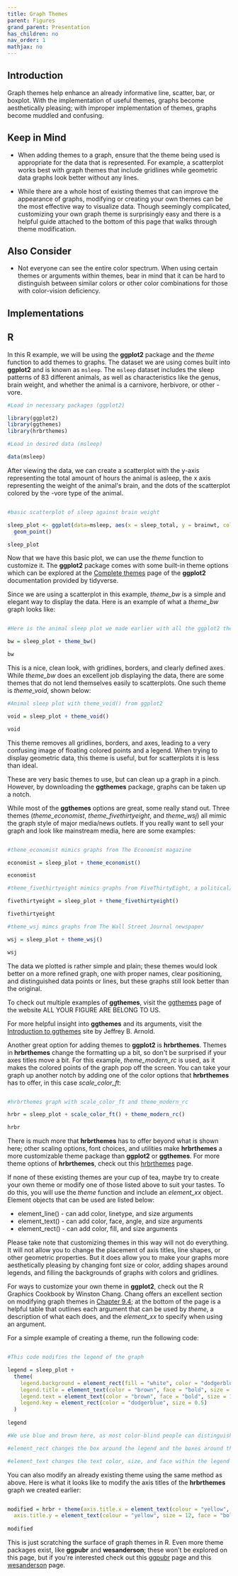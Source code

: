 ```yaml
---
title: Graph Themes
parent: Figures
grand_parent: Presentation
has_children: no
nav_order: 1
mathjax: no
---
```


## Introduction

Graph themes help enhance an already informative line, scatter, bar, or boxplot. With the implementation of useful themes, graphs become aesthetically pleasing; with improper implementation of themes, graphs become muddled and confusing.

## Keep in Mind

- When adding themes to a graph, ensure that the theme being used is appropriate for the data that is represented. For example, a scatterplot works best with graph themes that include gridlines while geometric data graphs look better without any lines.

- While there are a whole host of existing themes that can improve the appearance of graphs, modifying or creating your own themes can be the most effective way to visualize data. Though seemingly complicated, customizing your own graph theme is surprisingly easy and there is a helpful guide attached to the bottom of this page that walks through theme modification.

## Also Consider

- Not everyone can see the entire color spectrum. When using certain themes or arguments within themes, bear in mind that it can be hard to distinguish between similar colors or other color combinations for those with color-vision deficiency.

## Implementations

## R

In this R example, we will be using the **ggplot2** package and the *theme* function to add themes to graphs. The dataset we are using comes built into **ggplot2** and is known as `msleep`. The `msleep` dataset includes the sleep patterns of 83 different animals, as well as characteristics like the genus, brain weight, and whether the animal is a carnivore, herbivore, or other -vore.

```r
#Load in necessary packages (ggplot2)

library(ggplot2)
library(ggthemes)
library(hrbrthemes)

#Load in desired data (msleep)

data(msleep)
```

After viewing the data, we can create a scatterplot with the y-axis representing the total amount of hours the animal is asleep, the x axis representing the weight of the animal's brain, and the dots of the scatterplot colored by the -vore type of the animal.

```r

#basic scatterplot of sleep against brain weight

sleep_plot <- ggplot(data=msleep, aes(x = sleep_total, y = brainwt, color = vore)) +
  geom_point()

sleep_plot

```

Now that we have this basic plot, we can use the *theme* function to customize it. The **ggplot2** package comes with some built-in theme options which can be explored at the [Complete themes](https://ggplot2.tidyverse.org/reference/ggtheme.html) page of the **ggplot2** documentation provided by tidyverse.

Since we are using a scatterplot in this example, *theme_bw* is a simple and elegant way to display the data. Here is an example of what a *theme_bw* graph looks like:

```r

#Here is the animal sleep plot we made earlier with all the ggplot2 theme_bw() added to it

bw = sleep_plot + theme_bw()

bw

```

This is a nice, clean look, with gridlines, borders, and clearly defined axes. While *theme_bw* does an excellent job displaying the data, there are some themes that do not lend themselves easily to scatterplots. One such theme is *theme_void*, shown below:

```r
#Animal sleep plot with theme_void() from ggplot2

void = sleep_plot + theme_void()

void

```

This theme removes all gridlines, borders, and axes, leading to a very confusing image of floating colored points and a legend. When trying to display geometric data, this theme is useful, but for scatterplots it is less than ideal.

These are very basic themes to use, but can clean up a graph in a pinch. However, by downloading the **ggthemes** package, graphs can be taken up a notch. 

While most of the **ggthemes** options are great, some really stand out. Three themes (*theme_economist*, *theme_fivethirtyeight*, and *theme_wsj*) all mimic the graph style of major media/news outlets. If you really want to sell your graph and look like mainstream media, here are some examples:

```r

#theme_economist mimics graphs from The Economist magazine

economist = sleep_plot + theme_economist()

economist

#theme_fivethirtyeight mimics graphs from FiveThirtyEight, a political/sports/statistics blogging site

fivethirtyeight = sleep_plot + theme_fivethirtyeight()

fivethirtyeight

#theme_wsj mimcs graphs from The Wall Street Journal newspaper

wsj = sleep_plot + theme_wsj()

wsj

```
The data we plotted is rather simple and plain; these themes would look better on a more refined graph, one with proper names, clear positioning, and distinguished data points or lines, but these graphs still look better than the original. 

To check out multiple examples of **ggthemes**, visit the [ggthemes](https://yutannihilation.github.io/allYourFigureAreBelongToUs/ggthemes/) page of the website ALL YOUR FIGURE ARE BELONG TO US.

For more helpful insight into **ggthemes** and its arguments, visit the [Introduction to ggthemes](https://mran.microsoft.com/snapshot/2016-12-03/web/packages/ggthemes/vignettes/ggthemes.html) site by Jeffrey B. Arnold.

Another great option for adding themes to **ggplot2** is **hrbrthemes**. Themes in **hrbrthemes** change the formatting up a bit, so don't be surprised if your axes titles move a bit. For this example, *theme_modern_rc* is used, as it makes the colored points of the graph pop off the screen. You can take your graph up another notch by adding one of the color options that **hrbrthemes** has to offer, in this case *scale_color_ft*:

```r

#hrbrthemes graph with scale_color_ft and theme_modern_rc 

hrbr = sleep_plot + scale_color_ft() + theme_modern_rc()

hrbr

```
There is much more that **hrbrthemes** has to offer beyond what is shown here; other scaling options, font choices, and utilities make **hrbrthemes** a more customizable theme package than **ggplot2** or **ggthemes**. For more theme options of **hrbrthemes**, check out this [hrbrthemes](https://hrbrmstr.github.io/hrbrthemes/) page.

If none of these existing themes are your cup of tea, maybe try to create your own theme or modify one of those listed above to suit your tastes. To do this, you will use the *theme* function and include an *element_xx* object. Element objects that can be used are listed below:

- element_line() - can add color, linetype, and size arguments
- element_text() - can add color, face, angle, and size arguments
- element_rect() - can add color, fill, and size arguments

Please take note that customizing themes in this way will not do everything. It will not allow you to change the placement of axis titles, line shapes, or other geometric properties. But it does allow you to make your graphs more aesthetically pleasing by changing font size or color, adding shapes around legends, and filling the backgrounds of graphs with colors and gridlines.

For ways to customize your own theme in **ggplot2**, check out the R Graphics Cookbook by Winston Chang. Chang offers an excellent section on modifying graph themes in [Chapter 9.4](https://r-graphics.org/recipe-appearance-theme-modify); at the bottom of the page is a helpful table that outlines each argument that can be used by *theme*, a description of what each does, and the *element_xx* to specify when using an argument. 

For a simple example of creating a theme, run the following code:

```r

#This code modifies the legend of the graph

legend = sleep_plot +
  theme(
    legend.background = element_rect(fill = "white", color = "dodgerblue", size = 1),
    legend.title = element_text(color = "brown", face = "bold", size = 18),
    legend.text = element_text(color = "brown", face = "bold", size = 10),
    legend.key = element_rect(color = "dodgerblue", size = 0.5)
  )
  
legend

#We use blue and brown here, as most color-blind people can distinguish these two colors

#element_rect changes the box around the legend and the boxes around the colors for -vore

#element_text changes the text color, size, and face within the legend

```

You can also modify an already existing theme using the same method as above. Here is what it looks like to modify the axis titles of the **hrbrthemes** graph we created earlier:

```r

modified = hrbr + theme(axis.title.x = element_text(colour = "yellow", size = 12, face = "bold"), 
  axis.title.y = element_text(colour = "yellow", size = 12, face = "bold"))
  
modified

```

This is just scratching the surface of graph themes in R. Even more theme packages exist, like **ggpubr** and **wesanderson**; these won't be explored on this page, but if you're interested check out this [ggpubr](https://rpkgs.datanovia.com/ggpubr/index.html) page and this [wesanderson](https://rforpoliticalscience.com/2020/07/26/make-wes-anderson-themed-graphs-with-wesanderson-package-in-r/) page.